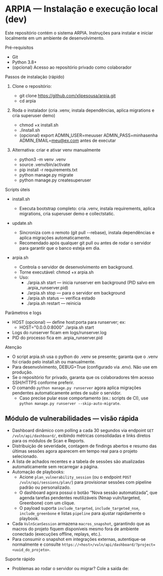 # ARPIA — Instalação e execução local (dev)

Este repositório contém o sistema ARPIA. Instruções para instalar e iniciar localmente em um ambiente de desenvolvimento.

Pré-requisitos
- Git
- Python 3.8+
- (opcional) Acesso ao repositório privado como colaborador

Passos de instalação (rápido)
1. Clone o repositório:
   - git clone https://github.com/xlipesousa/arpia.git
   - cd arpia

2. Roda o instalador (cria .venv, instala dependências, aplica migrations e cria superuser demo)
   - chmod +x install.sh
   - ./install.sh
   - (opcional) export ADMIN_USER=meuuser ADMIN_PASS=minhasenha ADMIN_EMAIL=meu@ex.com antes de executar

3. Alternativa: criar e ativar venv manualmente
   - python3 -m venv .venv
   - source .venv/bin/activate
   - pip install -r requirements.txt
   - python manage.py migrate
   - python manage.py createsuperuser

Scripts úteis
- install.sh
  - Executa bootstrap completo: cria .venv, instala requirements, aplica migrations, cria superuser demo e collectstatic.

- update.sh
  - Sincroniza com o remoto (git pull --rebase), instala dependências e aplica migrações automaticamente.
  - Recomendado após qualquer git pull ou antes de rodar o servidor para garantir que o banco esteja em dia.

- arpia.sh
  - Controla o servidor de desenvolvimento em background.
  - Torne executável: chmod +x arpia.sh
  - Uso:
    - ./arpia.sh start    — inicia runserver em background (PID salvo em .arpia_runserver.pid)
    - ./arpia.sh stop     — para o servidor em background
    - ./arpia.sh status   — verifica estado
    - ./arpia.sh restart  — reinicia

Parâmetros e logs
- HOST (opcional) — define host:porta para runserver; ex:
  - HOST="0.0.0.0:8000" ./arpia.sh start
- Logs do runserver ficam em logs/runserver.log
- PID do processo fica em .arpia_runserver.pid

Atenção
- O script arpia.sh usa o python do .venv se presente; garanta que o .venv foi criado pelo install.sh ou manualmente.
- Para desenvolvimento, DEBUG=True (configurado via .env). Não use em produção.
- Se o repositório for privado, garanta que os colaboradores têm acesso SSH/HTTPS conforme preferir.
- O comando `python manage.py runserver` agora aplica migrações pendentes automaticamente antes de subir o servidor.
  - Caso precise pular esse comportamento (ex.: scripts de CI), use `python manage.py runserver --skip-auto-migrate`.

## Módulo de vulnerabilidades — visão rápida

- Dashboard dinâmico com polling a cada 30 segundos via endpoint `GET /vuln/api/dashboard/`, exibindo métricas consolidadas e links diretos para os módulos de Scan e Reports.
- Distribuição de severidade, contagem de findings abertos e resumo das últimas sessões agora aparecem em tempo real para o projeto selecionado.
- A lista de achados recentes e a tabela de sessões são atualizadas automaticamente sem recarregar a página.
- Automação de playbooks:
  - Acione `plan_vulnerability_session` (ou o endpoint `POST /vuln/api/sessions/plan/`) para provisionar sessões com pipeline padrão ou personalizado.
  - O dashboard agora possui o botão “Nova sessão automatizada”, que agenda tarefas pendentes reutilizáveis (Nmap vuln/targeted, Greenbone) com um clique.
  - O payload suporta `include_targeted`, `include_targeted_nse`, `include_greenbone` e listas `pipeline` para ajustar rapidamente o playbook.
- Cada `VulnScanSession` armazena `macros_snapshot`, garantindo que as macros do projeto fiquem disponíveis mesmo fora de ambiente conectado (execuções offline, replays, etc.).
- Para consumir o snapshot em integrações externas, autentique-se normalmente e consulte `https://<host>/vuln/api/dashboard/?project=<uuid_do_projeto>`.

Suporte rápido
- Problemas ao rodar o servidor ou migrar? Cole a saída de:
